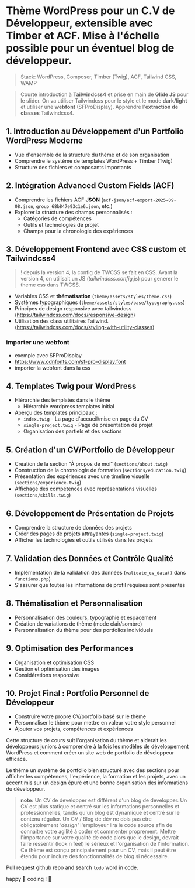 # Thème WordPress pour un C.V de Développeur, extensible avec Timber et ACF. Mise à l'échelle possible pour un éventuel blog de développeur.

> Stack: WordPress, Composer, Timber (Twig), ACF, Tailwind CSS, WAMP

> Courte introduction à **Tailwindcss4** et prise en main de **Glide JS** pour le slider.
On va utiliser Tailwindcss pour le style et le mode **dark/light** et utiliser une **webfont** (SFProDisplay).
Apprendre l'**extraction de classes** Tailwindcss4.

## 1. Introduction au Développement d'un Portfolio WordPress Moderne

- Vue d'ensemble de la structure du thème et de son organisation
- Comprendre le système de templates WordPress + Timber (Twig)
- Structure des fichiers et composants importants

## 2. Intégration Advanced Custom Fields (ACF)

- Comprendre les fichiers ACF **JSON** (`acf-json/acf-export-2025-09-08.json`, `group_68b847e93c1e6.json`, etc.)
- Explorer la structure des champs personnalisés :
  - Catégories de compétences
  - Outils et technologies de projet
  - Champs pour la chronologie des expériences

## 3. Développement Frontend avec CSS custom et Tailwindcss4

> ! depuis la version 4, la config de TWCSS se fait en CSS.
> Avant la version 4, on utilisait un JS (*tailwindcss.config.js*) pour generer le theme css dans TWCSS.

- Variables CSS et **thématisation** (`theme/assets/styles/theme.css`)
- Systèmes typographiques (`theme/assets/styles/base/typography.css`)
- Principes de design responsive avec tailwindcss (https://tailwindcss.com/docs/responsive-design)
- Utilisation des class utilitaires Tailwind.(https://tailwindcss.com/docs/styling-with-utility-classes)

### importer une webfont

- exemple avec SFProDisplay
- https://www.cdnfonts.com/sf-pro-display.font
- importer la webfont dans la css

## 4. Templates Twig pour WordPress

- Hiérarchie des templates dans le thème
  - Hiérarchie wordpress templates initial
- Aperçu des templates principaux :
  - `index.twig` - La page d'accueil/mise en page du CV
  - `single-project.twig` - Page de présentation de projet
  - Organisation des partiels et des sections

## 5. Création d'un CV/Portfolio de Développeur

- Création de la section "À propos de moi" (`sections/about.twig`)
- Construction de la chronologie de formation (`sections/education.twig`)
- Présentation des expériences avec une timeline visuelle (`sections/experience.twig`)
- Affichage des compétences avec représentations visuelles (`sections/skills.twig`)

## 6. Développement de Présentation de Projets

- Comprendre la structure de données des projets
- Créer des pages de projets attrayantes (`single-project.twig`)
- Afficher les technologies et outils utilisés dans les projets

## 7. Validation des Données et Contrôle Qualité

- Implémentation de la validation des données (`validate_cv_data()` dans `functions.php`)
- S'assurer que toutes les informations de profil requises sont présentes

## 8. Thématisation et Personnalisation

- Personnalisation des couleurs, typographie et espacement
- Création de variations de thème (mode clair/sombre)
- Personnalisation du thème pour des portfolios individuels

## 9. Optimisation des Performances

- Organisation et optimisation CSS
- Gestion et optimisation des images
- Considérations responsive

## 10. Projet Final : Portfolio Personnel de Développeur

- Construire votre propre CV/portfolio basé sur le thème
- Personnaliser le thème pour mettre en valeur votre style personnel
- Ajouter vos projets, compétences et expériences

Cette structure de cours suit l'organisation du thème et aiderait les développeurs juniors à comprendre à la fois les modèles de développement WordPress et comment créer un site web de portfolio de développeur efficace.

Le thème un système de portfolio bien structuré avec des sections pour afficher les compétences, l'expérience, la formation et les projets, avec un accent mis sur un design épuré et une bonne organisation des informations du développeur.

> **note:** Un CV de developper est différent d'un blog de developper.
> Un CV est plus statique et centré sur les informations personnelles et professionnelles, tandis qu'un blog est dynamique et centré sur le contenu régulier.
> Un CV / Blog de dév ne dois pas etre obligatoirement *'design'* l'employeur lira le code source afin de connaitre votre agilité à coder et commenter proprement. Mettre l'importance sur votre qualité de code alors que le design, devrait faire ressentir (look n feel) le sérieux et l'organisation de l'information.
> Ce thème est conçu principalement pour un CV, mais il peut être étendu pour inclure des fonctionnalités de blog si nécessaire.


Pull request github repo and search `todo` word in code.

happy 🦄 coding !  🚀

